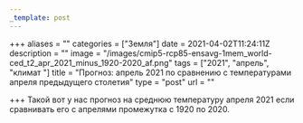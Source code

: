 ```yaml
---
_template: post
---
```





+++
aliases = ""
categories = ["Земля"]
date = 2021-04-02T11:24:11Z
description = ""
image = "/images/cmip5-rcp85-ensavg-1mem_world-ced_t2_apr_2021_minus_1920-2020_af.png"
tags = ["2021", "апрель", "климат "]
title = "Прогноз: апрель 2021 по сравнению с температурами апреля предыдущего столетия"
type = "post"
url = ""

+++
Такой вот у нас прогноз на среднюю температуру апреля 2021 если сравнивать его с апрелями промежутка с 1920 по 2020.
